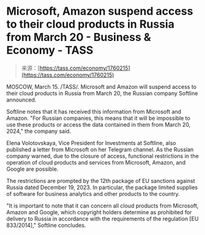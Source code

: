 <!--yml
category: 未分类
date: 2024-05-27 15:01:01
-->

# Microsoft, Amazon suspend access to their cloud products in Russia from March 20 - Business & Economy - TASS

> 来源：[https://tass.com/economy/1760215](https://tass.com/economy/1760215)

MOSCOW, March 15\. /TASS/. Microsoft and Amazon will suspend access to their cloud products in Russia from March 20, the Russian company Softline announced.

Softline notes that it has received this information from Microsoft and Amazon. "For Russian companies, this means that it will be impossible to use these products or access the data contained in them from March 20, 2024," the company said.

Elena Volotovskaya, Vice President for Investments at Softline, also published a letter from Microsoft on her Telegram channel. As the Russian company warned, due to the closure of access, functional restrictions in the operation of cloud products and services from Microsoft, Amazon, and Google are possible.

The restrictions are prompted by the 12th package of EU sanctions against Russia dated December 19, 2023\. In particular, the package limited supplies of software for business analytics and other products to the country.

"It is important to note that it can concern all cloud products from Microsoft, Amazon and Google, which copyright holders determine as prohibited for delivery to Russia in accordance with the requirements of the regulation [EU 833/2014]," Softline concludes.
